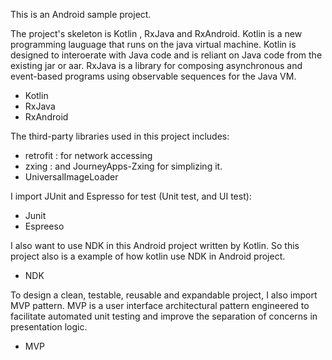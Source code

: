 This is an Android sample project.

The project's skeleton is Kotlin , RxJava and RxAndroid. Kotlin is a new programming lauguage that runs on the java virtual machine. Kotlin is designed to interoerate with Java code and is reliant on Java code from the existing jar or aar.   RxJava is a library for composing asynchronous and event-based programs using observable sequences for the Java VM.
 * Kotlin
 * RxJava
 * RxAndroid
<p><p>

The third-party libraries used in this project includes:
 * retrofit : for network accessing
 * zxing : and JourneyApps-Zxing for simplizing it.
 * UniversalImageLoader 
<p><p>


I import JUnit and Espresso for test (Unit test, and UI test):
 * Junit
 * Espreeso
<p><p>

I also want to use NDK in this Android project written by Kotlin. So this project also is a example of how kotlin use NDK in Android project.
 * NDK
<p><p>

To design a clean, testable, reusable and expandable project, I also import MVP pattern. MVP is a user interface architectural pattern engineered to facilitate automated unit testing and improve the separation of concerns in presentation logic.
 * MVP
<p><p>

